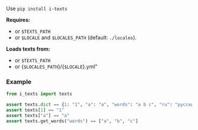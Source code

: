 Use `pip install i-texts`

**Requires:**

- or `$TEXTS_PATH`
- or `$LOCALE` and `$LOCALES_PATH` (default: `./locales`).

**Loads texts from:**

- or `$TEXTS_PATH`
- or {`$LOCALES_PATH`}/{`$LOCALE`}.yml"

### Example

```py
from i_texts import texts

assert texts.dict == {1: "1", "a": "a", "words": "a b c", "ru": "русский"}
assert texts[1] == "1"
assert texts["a"] == "a"
assert texts.get_words("words") == ["a", "b", "c"]
```
